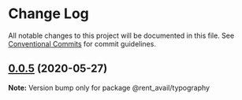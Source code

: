 # Change Log

All notable changes to this project will be documented in this file.
See [Conventional Commits](https://conventionalcommits.org) for commit guidelines.

## [0.0.5](https://github.com/rentalutions/elements/compare/@rent_avail/typography@0.0.4...@rent_avail/typography@0.0.5) (2020-05-27)

**Note:** Version bump only for package @rent_avail/typography
